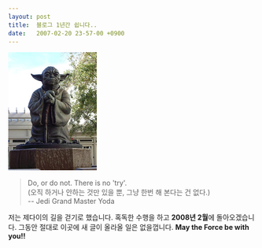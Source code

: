```yaml
---
layout: post
title:  블로그 1년간 쉽니다..
date:   2007-02-20 23-57-00 +0900
---
```

![](/images/m9cny81yg01qajt8r.jpg)

> Do, or do not. There is no 'try'.<br />
> (오직 하거나 안하는 것만 있을 뿐, 그냥 한번 해 본다는 건 없다.)<br />
> -- Jedi Grand Master Yoda

저는 제다이의 길을 걷기로 했습니다. 혹독한 수행을 하고 **2008년 2월**에 돌아오겠습니다. 그동안 절대로 이곳에 새 글이 올라올 일은 없을껍니다. **May the Force be with you!!**
